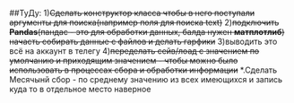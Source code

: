 ##ТуДу:
1)~~Сделать конструктор класса чтобы в него поступали аргументы для поиска(например поля для поиска text)~~
2)~~подключить **Pandas**(пандас - это для обработки данных, балда нужен **матплотлиб**) начасть собирать данные с файлов и делать гарфики~~
3)выводить это всё на аккаунт в телегу
4)~~переделать сейв/лоад с значением по умолчанию и приходящим значением - чтобы можно было использовать в процессах сбора и обработки информации~~
*.Сделать Месячынй сбор - по среднему значению из всех имеющихся и запись куда то в отдельное место наверное